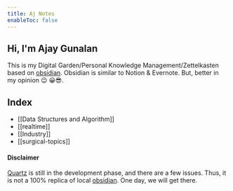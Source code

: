 ```yaml
---
title: Aj Notes
enableToc: false
---
```


## Hi, I'm Ajay Gunalan
This is my Digital Garden/Personal Knowledge Management/Zettelkasten based on [obsidian](https://obsidian.md/). Obsidian is similar to Notion & Evernote. But, better in my opinion 😉 😀😎.

## Index
-  [[Data Structures and Algorithm]]
- [[realtime]]
- [[Industry]]
- [[surgical-topics]]

#### Disclaimer
[Quartz](https://github.com/jackyzha0/quartz) is still in the development phase, and there are a few issues. Thus, it is not a 100%  replica of local [obsidian](https://obsidian.md/). One day, we will get there.


